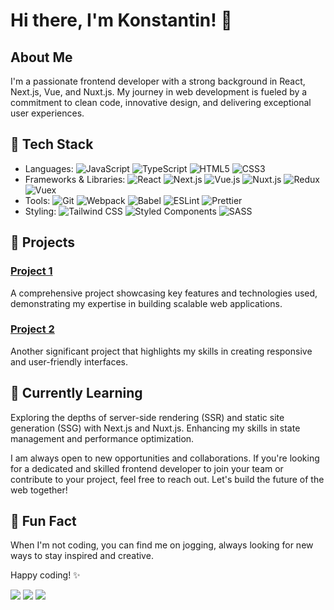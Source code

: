 # Hi there, I'm Konstantin! 👋

## About Me
I'm a passionate frontend developer with a strong background in React, Next.js, Vue, and Nuxt.js. My journey in web development is fueled by a commitment to clean code, innovative design, and delivering exceptional user experiences.

## 🔧 Tech Stack
- Languages: ![JavaScript](https://img.shields.io/badge/-JavaScript-F7DF1E?logo=javascript&logoColor=black) ![TypeScript](https://img.shields.io/badge/-TypeScript-007ACC?logo=typescript&logoColor=white) ![HTML5](https://img.shields.io/badge/-HTML5-E34F26?logo=html5&logoColor=white) ![CSS3](https://img.shields.io/badge/-CSS3-1572B6?logo=css3&logoColor=white)
- Frameworks & Libraries: ![React](https://img.shields.io/badge/-React-61DAFB?logo=react&logoColor=black) ![Next.js](https://img.shields.io/badge/-Next.js-000000?logo=next.js&logoColor=white) ![Vue.js](https://img.shields.io/badge/-Vue.js-4FC08D?logo=vue.js&logoColor=white) ![Nuxt.js](https://img.shields.io/badge/-Nuxt.js-00C58E?logo=nuxt.js&logoColor=white) ![Redux](https://img.shields.io/badge/-Redux-764ABC?logo=redux&logoColor=white) ![Vuex](https://img.shields.io/badge/-Vuex-4FC08D?logo=vue.js&logoColor=white)
- Tools: ![Git](https://img.shields.io/badge/-Git-F05032?logo=git&logoColor=white) ![Webpack](https://img.shields.io/badge/-Webpack-8DD6F9?logo=webpack&logoColor=black) ![Babel](https://img.shields.io/badge/-Babel-F9DC3E?logo=babel&logoColor=black) ![ESLint](https://img.shields.io/badge/-ESLint-4B32C3?logo=eslint&logoColor=white) ![Prettier](https://img.shields.io/badge/-Prettier-F7B93E?logo=prettier&logoColor=black)
- Styling: ![Tailwind CSS](https://img.shields.io/badge/-Tailwind%20CSS-38B2AC?logo=tailwind-css&logoColor=white) ![Styled Components](https://img.shields.io/badge/-Styled%20Components-DB7093?logo=styled-components&logoColor=white) ![SASS](https://img.shields.io/badge/-SASS-CC6699?logo=sass&logoColor=white)

## 🚀 Projects
### [Project 1](link_to_project_1)
A comprehensive project showcasing key features and technologies used, demonstrating my expertise in building scalable web applications.

### [Project 2](link_to_project_2)
Another significant project that highlights my skills in creating responsive and user-friendly interfaces.

## 🌱 Currently Learning
Exploring the depths of server-side rendering (SSR) and static site generation (SSG) with Next.js and Nuxt.js. Enhancing my skills in state management and performance optimization.

I am always open to new opportunities and collaborations. If you're looking for a dedicated and skilled frontend developer to join your team or contribute to your project, feel free to reach out. Let's build the future of the web together!

## 🌟 Fun Fact
When I'm not coding, you can find me on jogging, always looking for new ways to stay inspired and creative.

Happy coding! ✨

![](http://github-profile-summary-cards.vercel.app/api/cards/profile-details?username=checkkick&theme=panda) 
![](http://github-profile-summary-cards.vercel.app/api/cards/repos-per-language?username=checkkick&theme=panda)
![](http://github-profile-summary-cards.vercel.app/api/cards/stats?username=checkkick&theme=panda) 

